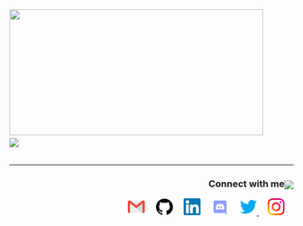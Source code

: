 

   <!----mio-->
<div style="-webkit-column-count: 2; -moz-column-count: 2; column-count: 2; -webkit-column-rule: 1px dotted #e0e0e0; -moz-column-rule: 1px dotted #e0e0e0; column-rule: 1px dotted #e0e0e0;">
    <div style="display: inline-block;">
        <a href="https://github.com/ashwanisng"> <img width="450" height="224" img align="left"  src="https://github-readme-stats.vercel.app/api/top-langs/?username=lperezcas16&theme=radical&hide=glsl,python=true&title_color=0FE899&icon_color=7C00DD&text_color=9f9f9f&bg_color=151515" />
</a>
    </div>
    <br/>
  <img align='center'   width="350" src="https://github-readme-stats.vercel.app/api?username=lperezcas16&show_icons=true&title_color=0FE899&icon_color=7C00DD&text_color=9f9f9f&bg_color=151515"></div>
  <div style="display: inline-block;">
  <a href="https://github.com/ashwanisng">
</a>
    </div>
</div>
<br/>
</div>

---

<!-- conect with me -->
<div  align="center">
  <h3  align="right">Connect with me<img align="center" src="https://github.com/rajput2107/rajput2107/blob/master/Assets/Handshake.gif" height="33px" /></h3> 
</div>
<p align="right">
<!-- gmail-->
 <a href="mailto:lau.manu2@gmail.com"><img src="https://github.com/deut-erium/deut-erium/blob/master/assets/gmail.svg" width="30px" alt="mail"></a> &nbsp; &nbsp;
 <!-- github -->
   <a href="https://github.com/lperezcas16"><img src="https://github.com/deut-erium/deut-erium/blob/master/assets/github.svg" width="30px" alt="mail"></a> &nbsp; &nbsp;
<!-- linkedin -->
  <a href="https://www.linkedin.com/in/laura-perez-911b241ab/"><img src="https://github.com/deut-erium/deut-erium/blob/master/assets/linkedin.svg" width="30px" alt="LinkedIn"></a> &nbsp; &nbsp;
<!-- discord -->
 <a href="https://discord.com/users/deuterium#1689"><img src="https://github.com/deut-erium/deut-erium/blob/master/assets/discord.svg" width="30px" alt="LinkedIn"></a> &nbsp; &nbsp;
<!-- twitter -->
  <a href="https://twitter.com/LauraPerez199"><img src="https://github.com/deut-erium/deut-erium/blob/master/assets/twitter.svg" width="30px" alt="Twitter"> </a> &nbsp; &nbsp;
<!-- instagram -->
<a href="https://www.instagram.com/captivatingracer"><img src="https://github.com/hargun79/hargun79/blob/master/Assets/Instagram.svg" width="30px" alt="Instagram"></a> &nbsp; &nbsp;
</p>
  


